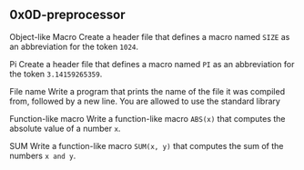 ## 0x0D-preprocessor

Object-like Macro Create a header file that defines a macro named ``SIZE`` as an abbreviation for the token ``1024``.

Pi Create a header file that defines a macro named ``PI`` as an abbreviation for the token ``3.14159265359``.

File name Write a program that prints the name of the file it was compiled from, followed by a new line. You are allowed to use the standard library

Function-like macro Write a function-like macro ``ABS(x)`` that computes the absolute value of a number ``x``.

SUM Write a function-like macro ``SUM(x, y)`` that computes the sum of the numbers ``x and y``.
